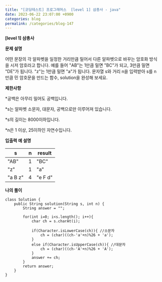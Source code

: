 ```yaml
---
title: "[코딩테스트] 프로그래머스  [level 1] 삼총사 - java"
date: 2023-06-22 23:07:00 +0900
categories: blog
permalink: /categories/blog-147
---
```



**[level 1] 삼총사**



**문제 설명**

어떤 문장의 각 알파벳을 일정한 거리만큼 밀어서 다른 알파벳으로 바꾸는 암호화 방식을 시저 암호라고 합니다. 예를 들어 "AB"는 1만큼 밀면 "BC"가 되고, 3만큼 밀면 "DE"가 됩니다. "z"는 1만큼 밀면 "a"가 됩니다. 문자열 s와 거리 n을 입력받아 s를 n만큼 민 암호문을 만드는 함수, solution을 완성해 보세요.

**제한사항**

*공백은 아무리 밀어도 공백입니다.

*s는 알파벳 소문자, 대문자, 공백으로만 이루어져 있습니다.

*s의 길이는 8000이하입니다.

*n은 1 이상, 25이하인 자연수입니다.


**입출력 예 설명**

|s|	n|	result|
|---|---|---|
|"AB"|	1|	"BC"|
|"z"|	1	|"a"|
|"a B z"|	4|	"e F d"|


**나의 풀이**

```
class Solution {
    public String solution(String s, int n) {
        String answer = "";
        
        for(int i=0; i<s.length(); i++){
            char ch = s.charAt(i);
            
            if(Character.isLowerCase(ch)){ //소문자
                ch = (char)((ch-'a'+n)%26 + 'a');
            }
            else if(Character.isUpperCase(ch)){ //대문자
                ch = (char)((ch-'A'+n)%26 + 'A');
            }
            answer += ch;
        }
        return answer;
    }
}
```


